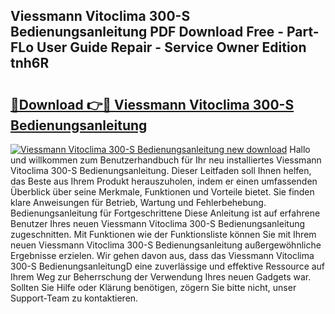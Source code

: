 ## Viessmann Vitoclima 300-S Bedienungsanleitung PDF Download Free - Part-FLo User Guide Repair - Service Owner Edition tnh6R

# <h2><a href="http://df19qwb.blite.top/?on=Viessmann+Vitoclima+300-S+Bedienungsanleitung">🔗Download 👉🔴 Viessmann Vitoclima 300-S Bedienungsanleitung</a></h2>

[![Viessmann Vitoclima 300-S Bedienungsanleitung new download](https://i.imgur.com/lujVjoI.png)](http://df19qwb.blite.top/?on=Viessmann+Vitoclima+300-S+Bedienungsanleitung)
Hallo und willkommen zum Benutzerhandbuch für Ihr neu installiertes Viessmann Vitoclima 300-S Bedienungsanleitung. Dieser Leitfaden soll Ihnen helfen, das Beste aus Ihrem Produkt herauszuholen, indem er einen umfassenden Überblick über seine Merkmale, Funktionen und Vorteile bietet. Sie finden klare Anweisungen für Betrieb, Wartung und Fehlerbehebung. Bedienungsanleitung für Fortgeschrittene Diese Anleitung ist auf erfahrene Benutzer Ihres neuen Viessmann Vitoclima 300-S Bedienungsanleitung zugeschnitten. Mit Funktionen wie der Funktionsliste können Sie mit Ihrem neuen Viessmann Vitoclima 300-S Bedienungsanleitung außergewöhnliche Ergebnisse erzielen. Wir gehen davon aus, dass das Viessmann Vitoclima 300-S BedienungsanleitungD eine zuverlässige und effektive Ressource auf Ihrem Weg zur Beherrschung der Verwendung Ihres neuen Gadgets war. Sollten Sie Hilfe oder Klärung benötigen, zögern Sie bitte nicht, unser Support-Team zu kontaktieren.
